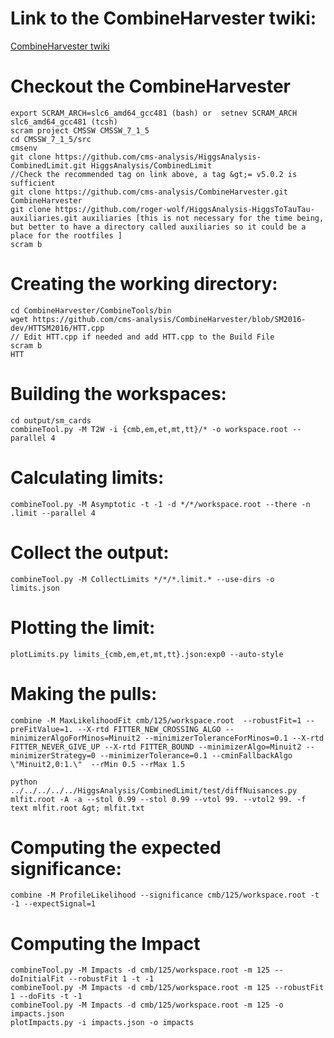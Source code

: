 
# Link to the CombineHarvester twiki:
[CombineHarvester twiki](http://cms-analysis.github.io/CombineHarvester/index.html)


# Checkout the CombineHarvester
    export SCRAM_ARCH=slc6_amd64_gcc481 (bash) or  setnev SCRAM_ARCH slc6_amd64_gcc481 (tcsh)
    scram project CMSSW CMSSW_7_1_5
    cd CMSSW_7_1_5/src
    cmsenv
    git clone https://github.com/cms-analysis/HiggsAnalysis-CombinedLimit.git HiggsAnalysis/CombinedLimit
    //Check the recommended tag on link above, a tag &gt;= v5.0.2 is sufficient
    git clone https://github.com/cms-analysis/CombineHarvester.git CombineHarvester
    git clone https://github.com/roger-wolf/HiggsAnalysis-HiggsToTauTau-auxiliaries.git auxiliaries [this is not necessary for the time being, but better to have a directory called auxiliaries so it could be a place for the rootfiles ]
    scram b


# Creating the working directory:
    cd CombineHarvester/CombineTools/bin
    wget https://github.com/cms-analysis/CombineHarvester/blob/SM2016-dev/HTTSM2016/HTT.cpp
    // Edit HTT.cpp if needed and add HTT.cpp to the Build File
    scram b
    HTT 


# Building the workspaces:
    cd output/sm_cards
    combineTool.py -M T2W -i {cmb,em,et,mt,tt}/* -o workspace.root --parallel 4


# Calculating limits:
    combineTool.py -M Asymptotic -t -1 -d */*/workspace.root --there -n .limit --parallel 4


# Collect the output:
    combineTool.py -M CollectLimits */*/*.limit.* --use-dirs -o limits.json


# Plotting the limit:
    plotLimits.py limits_{cmb,em,et,mt,tt}.json:exp0 --auto-style

# Making the pulls:
    combine -M MaxLikelihoodFit cmb/125/workspace.root  --robustFit=1 --preFitValue=1. --X-rtd FITTER_NEW_CROSSING_ALGO --minimizerAlgoForMinos=Minuit2 --minimizerToleranceForMinos=0.1 --X-rtd FITTER_NEVER_GIVE_UP --X-rtd FITTER_BOUND --minimizerAlgo=Minuit2 --minimizerStrategy=0 --minimizerTolerance=0.1 --cminFallbackAlgo \"Minuit2,0:1.\"  --rMin 0.5 --rMax 1.5
    
    python ../../../../../HiggsAnalysis/CombinedLimit/test/diffNuisances.py mlfit.root -A -a --stol 0.99 --stol 0.99 --vtol 99. --vtol2 99. -f text mlfit.root &gt; mlfit.txt


# Computing the expected significance:
    combine -M ProfileLikelihood --significance cmb/125/workspace.root -t -1 --expectSignal=1


# Computing the Impact
    combineTool.py -M Impacts -d cmb/125/workspace.root -m 125 --doInitialFit --robustFit 1 -t -1
    combineTool.py -M Impacts -d cmb/125/workspace.root -m 125 --robustFit 1 --doFits -t -1
    combineTool.py -M Impacts -d cmb/125/workspace.root -m 125 -o impacts.json
    plotImpacts.py -i impacts.json -o impacts


